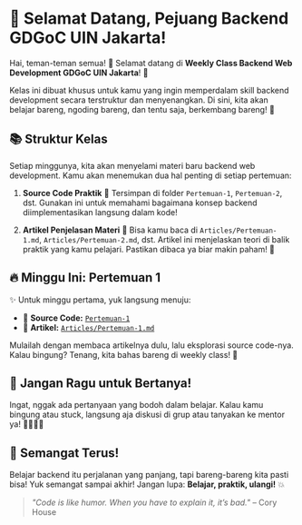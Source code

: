 # 🎉 Selamat Datang, Pejuang Backend GDGoC UIN Jakarta!

Hai, teman-teman semua! 👋
Selamat datang di **Weekly Class Backend Web Development GDGoC UIN Jakarta**! 🚀

Kelas ini dibuat khusus untuk kamu yang ingin memperdalam skill backend development secara terstruktur dan menyenangkan. Di sini, kita akan belajar bareng, ngoding bareng, dan tentu saja, berkembang bareng! 💪


## 📚 Struktur Kelas

Setiap minggunya, kita akan menyelami materi baru backend web development. Kamu akan menemukan dua hal penting di setiap pertemuan:

1. **Source Code Praktik**
   📂 Tersimpan di folder `Pertemuan-1`, `Pertemuan-2`, dst.
   Gunakan ini untuk memahami bagaimana konsep backend diimplementasikan langsung dalam kode!

2. **Artikel Penjelasan Materi**
   📄 Bisa kamu baca di `Articles/Pertemuan-1.md`, `Articles/Pertemuan-2.md`, dst.
   Artikel ini menjelaskan teori di balik praktik yang kamu pelajari. Pastikan dibaca ya biar makin paham! 🧠


## 🔥 Minggu Ini: Pertemuan 1

✨ Untuk minggu pertama, yuk langsung menuju:

- 📂 **Source Code:** [`Pertemuan-1`](./Pertemuan-1)
- 📄 **Artikel:** [`Articles/Pertemuan-1.md`](./Articles/Pertemuan-1.md)

Mulailah dengan membaca artikelnya dulu, lalu eksplorasi source code-nya. Kalau bingung? Tenang, kita bahas bareng di weekly class! 🤝


## 💬 Jangan Ragu untuk Bertanya!

Ingat, nggak ada pertanyaan yang bodoh dalam belajar. Kalau kamu bingung atau stuck, langsung aja diskusi di grup atau tanyakan ke mentor ya! 🧑‍🏫👩‍🏫


## 🚀 Semangat Terus!

Belajar backend itu perjalanan yang panjang, tapi bareng-bareng kita pasti bisa!
Yuk semangat sampai akhir! Jangan lupa: **Belajar, praktik, ulangi!** 💥

> _"Code is like humor. When you have to explain it, it’s bad."_ – Cory House
